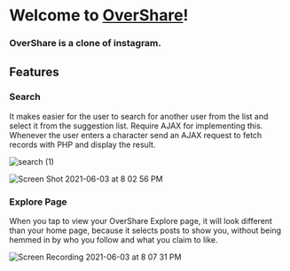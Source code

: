 # Welcome to [OverShare](https://pimbura-clone.herokuapp.com/)!
### OverShare is a clone of instagram.

## Features
  ### Search
   It makes easier for the user to search for another user from the list and select it from the suggestion list.
    Require AJAX for implementing this.
    Whenever the user enters a character send an AJAX request to fetch records with PHP and display the result.
    
   ![search (1)](https://user-images.githubusercontent.com/70715884/120728901-7bc2a800-c4a3-11eb-8eb2-d17c7b828367.gif)
   
   ![Screen Shot 2021-06-03 at 8 02 56 PM](https://user-images.githubusercontent.com/70715884/120730343-e1fcfa00-c4a6-11eb-9b92-cb8ce9d97169.png)
   
   
  ### Explore Page
   When you tap to view your OverShare Explore page, it will look different than your home page,
   because it selects posts to show you, without being hemmed in by who you follow and what you claim to like.
   
  ![Screen Recording 2021-06-03 at 8 07 31 PM](https://user-images.githubusercontent.com/70715884/120731252-d90d2800-c4a8-11eb-9f04-ccc172682adf.gif)

